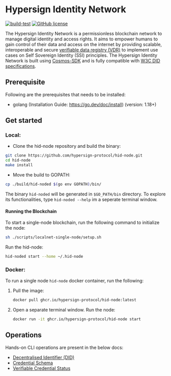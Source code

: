 # Hypersign Identity Network

[![build-test](https://github.com/hypersign-protocol/hid-node/actions/workflows/build.yml/badge.svg)](https://github.com/hypersign-protocol/hid-node/actions/workflows/build.yml) [![GitHub license](https://img.shields.io/github/license/hypersign-protocol/hid-node?color=blue&style=flat-square)](https://github.com/hypersign-protocol/hid-node/blob/main/LICENSE)

The Hypersign Identity Network is a permissionless blockchain network to manage digital identity and access rights. It aims to empower humans to gain control of their data and access on the internet by providing scalable, interoperable and secure [verifiable data registry (VDR)](https://www.w3.org/TR/did-core/#dfn-verifiable-data-registry) to implement use cases on Self Sovereign Identity (SSI) principles. The Hypersign Identity Network is built using [Cosmos-SDK](https://tendermint.com/sdk/) and is fully compatible with [W3C DID specifications](https://www.w3.org/TR/did-core/).

## Prerequisite

Following are the prerequisites that needs to be installed:

- golang (Installation Guide: https://go.dev/doc/install) (version: 1.18+)

## Get started

### Local:

- Clone the hid-node repository and build the binary:

```sh
git clone https://github.com/hypersign-protocol/hid-node.git
cd hid-node
make install
```

- Move the build to GOPATH:

```sh
cp ./build/hid-noded $(go env GOPATH)/bin/
```

The binary `hid-noded` will be generated in `$GO_PATH/bin` directory. To explore its functionalities, type `hid-noded --help` im a seperate terminal window.

#### Running the Blockchain

To start a single-node blockchain, run the following command to initialize the node:

```sh
sh ./scripts/localnet-single-node/setup.sh
```
Run the hid-node:

```sh
hid-noded start --home ~/.hid-node
```

### Docker:

To run a single node `hid-node` docker container, run the following:

1. Pull the image:
   ```sh
   docker pull ghcr.io/hypersign-protocol/hid-node:latest
   ```

2. Open a separate terminal window. Run the node:
   ```sh
   docker run -it ghcr.io/hypersign-protocol/hid-node start
   ```

## Operations

Hands-on CLI operations are present in the below docs:

- [Decentralised Identifier (DID)](docs/ssi/did-ops.md)
- [Credential Schema](docs/ssi/schema-ops.md)
- [Verifiable Credential Status](docs/ssi/cred-ops.md)
